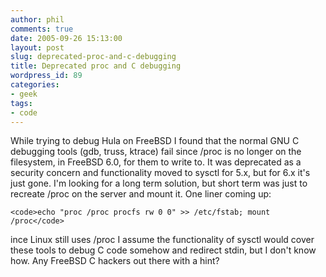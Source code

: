 ```yaml
---
author: phil
comments: true
date: 2005-09-26 15:13:00
layout: post
slug: deprecated-proc-and-c-debugging
title: Deprecated proc and C debugging
wordpress_id: 89
categories:
- geek
tags:
- code
---
```


While trying to debug Hula on FreeBSD I found that the normal GNU C debugging tools (gdb, truss, ktrace) fail since /proc is no longer on the filesystem, in FreeBSD 6.0, for them to write to.  It was deprecated as a security concern and functionality moved to sysctl for 5.x, but for 6.x it's just gone.  I'm looking for a long term solution, but short term was just to recreate /proc on the server and mount it.  One liner coming up:




    
    <code>echo "proc /proc procfs rw 0 0" >> /etc/fstab; mount /proc</code>





ince Linux still uses /proc I assume the functionality of sysctl would cover these tools to debug C code somehow and redirect stdin, but I don't know how.  Any FreeBSD C hackers out there with a hint?
